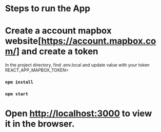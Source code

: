 # Steps to run the App

# Create a account mapbox website[https://account.mapbox.com/] and create a token

In the project directory, find .env.local and
update value with your token REACT_APP_MAPBOX_TOKEN= <Your Token>

### `npm install`

### `npm start`

# Open [http://localhost:3000](http://localhost:3000) to view it in the browser.
